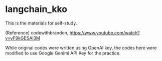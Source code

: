 # langchain_kko

This is the materials for self-study.

(Reference) codewithbrandon, https://www.youtube.com/watch?v=yF9kGESAi3M

While original codes were written using OpenAI key, the codes here were modified to use Google Genimi API Key for the practice.
